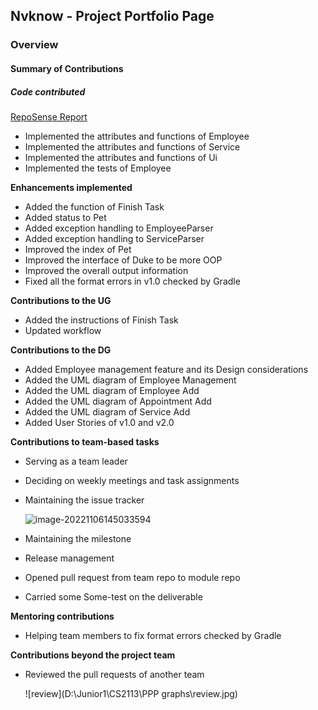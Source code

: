 ## Nvknow - Project Portfolio Page

### Overview


#### Summary of Contributions

##### **Code contributed**

[RepoSense Report](https://nus-cs2113-ay2223s1.github.io/tp-dashboard/?search=nvknow&sort=groupTitle&sortWithin=title&timeframe=commit&mergegroup=&groupSelect=groupByRepos&breakdown=true&checkedFileTypes=docs~functional-code~test-code~other&since=2022-09-16&tabOpen=true&tabType=authorship&tabAuthor=nvknow&tabRepo=AY2223S1-CS2113-F11-2%2Ftp%5Bmaster%5D&authorshipIsMergeGroup=false&authorshipFileTypes=docs~functional-code~test-code~other&authorshipIsBinaryFileTypeChecked=false&authorshipIsIgnoredFilesChecked=false)

- Implemented the attributes and functions of Employee
- Implemented the attributes and functions of Service
- Implemented the attributes and functions of Ui
- Implemented the tests of Employee

**Enhancements implemented**

- Added the function of Finish Task
- Added status to Pet
- Added exception handling to EmployeeParser
- Added exception handling to ServiceParser
- Improved the index of Pet
- Improved the interface of Duke to be more OOP
- Improved the overall output information
- Fixed all the format errors in v1.0 checked by Gradle

**Contributions to the UG**

- Added the instructions of Finish Task
- Updated workflow

**Contributions to the DG**

- Added Employee management feature and its Design considerations
- Added the UML diagram of Employee Management
- Added the UML diagram of Employee Add
- Added the UML diagram of Appointment Add
- Added the UML diagram of Service Add
- Added User Stories of v1.0 and v2.0

**Contributions to team-based tasks**

- Serving as a team leader

- Deciding on weekly meetings and task assignments

- Maintaining the issue tracker

  ![image-20221106145033594](C:\Users\13757\AppData\Roaming\Typora\typora-user-images\image-20221106145033594.png)

- Maintaining the milestone

- Release management

- Opened pull request from team repo to module repo

- Carried some Some-test on the deliverable

**Mentoring contributions**

- Helping team members to fix format errors checked by Gradle

**Contributions beyond the project team**

- Reviewed the pull requests of another team

  ![review](D:\Junior1\CS2113\PPP graphs\review.jpg)

  


